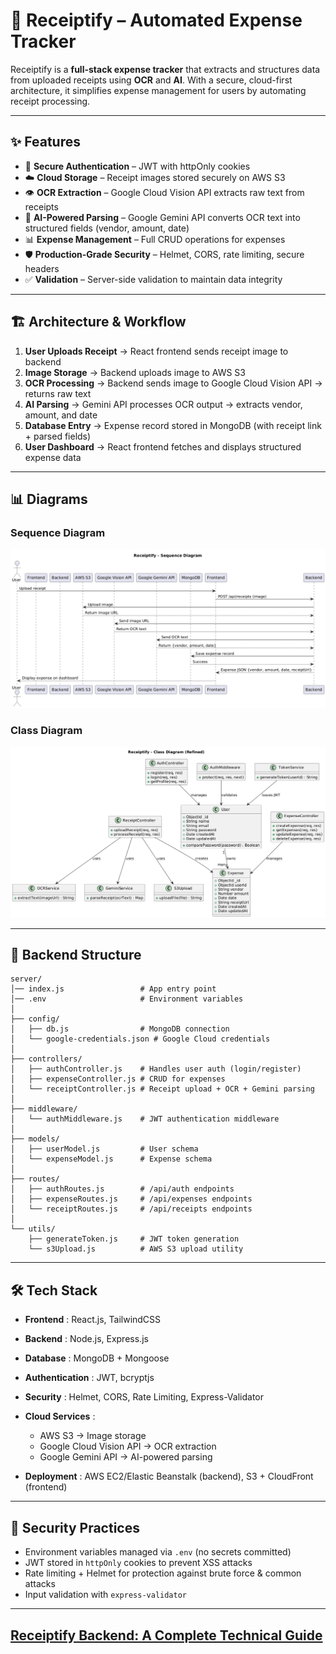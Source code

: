 # 📌 Receiptify – Automated Expense Tracker

Receiptify is a **full-stack expense tracker** that extracts and structures data from uploaded receipts using **OCR** and **AI**. With a secure, cloud-first architecture, it simplifies expense management for users by automating receipt processing.

---

## ✨ Features

* 🔐 **Secure Authentication** – JWT with httpOnly cookies
* ☁️ **Cloud Storage** – Receipt images stored securely on AWS S3
* 👁 **OCR Extraction** – Google Cloud Vision API extracts raw text from receipts
* 🤖 **AI-Powered Parsing** – Google Gemini API converts OCR text into structured fields (vendor, amount, date)
* 📊 **Expense Management** – Full CRUD operations for expenses
* 🛡 **Production-Grade Security** – Helmet, CORS, rate limiting, secure headers
* ✅ **Validation** – Server-side validation to maintain data integrity

---

## 🏗 Architecture & Workflow

1. **User Uploads Receipt** → React frontend sends receipt image to backend
2. **Image Storage** → Backend uploads image to AWS S3
3. **OCR Processing** → Backend sends image to Google Cloud Vision API → returns raw text
4. **AI Parsing** → Gemini API processes OCR output → extracts vendor, amount, and date
5. **Database Entry** → Expense record stored in MongoDB (with receipt link + parsed fields)
6. **User Dashboard** → React frontend fetches and displays structured expense data

---

## 📊 Diagrams

### Sequence Diagram

![1757186414940](image/README/1757186110296.png)

### Class Diagram

![1757186431089](image/README/1757186237107.png)

---

## 📂 Backend Structure

```
server/
│── index.js                 # App entry point
│── .env                     # Environment variables
│
├── config/
│   ├── db.js                # MongoDB connection
│   └── google-credentials.json # Google Cloud credentials
│
├── controllers/
│   ├── authController.js    # Handles user auth (login/register)
│   ├── expenseController.js # CRUD for expenses
│   └── receiptController.js # Receipt upload + OCR + Gemini parsing
│
├── middleware/
│   └── authMiddleware.js    # JWT authentication middleware
│
├── models/
│   ├── userModel.js         # User schema
│   └── expenseModel.js      # Expense schema
│
├── routes/
│   ├── authRoutes.js        # /api/auth endpoints
│   ├── expenseRoutes.js     # /api/expenses endpoints
│   └── receiptRoutes.js     # /api/receipts endpoints
│
└── utils/
    ├── generateToken.js     # JWT token generation
    └── s3Upload.js          # AWS S3 upload utility
```
---
## 🛠 Tech Stack

* **Frontend** : React.js, TailwindCSS
* **Backend** : Node.js, Express.js
* **Database** : MongoDB + Mongoose
* **Authentication** : JWT, bcryptjs
* **Security** : Helmet, CORS, Rate Limiting, Express-Validator
* **Cloud Services** :

  * AWS S3 → Image storage
  * Google Cloud Vision API → OCR extraction
  * Google Gemini API → AI-powered parsing
* **Deployment** : AWS EC2/Elastic Beanstalk (backend), S3 + CloudFront (frontend)

---

## 🔐 Security Practices

* Environment variables managed via `.env` (no secrets committed)
* JWT stored in `httpOnly` cookies to prevent XSS attacks
* Rate limiting + Helmet for protection against brute force & common attacks
* Input validation with `express-validator`

---

## [Receiptify Backend: A Complete Technical Guide](https://docs.google.com/document/d/1clch8DYhW5OCEbxei0WYfRUWr6jhAu6wcbzprIkzAQc/edit?usp=sharing)
